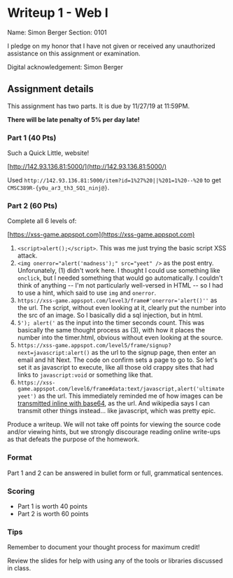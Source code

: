 # Writeup 1 - Web I

Name: Simon Berger
Section: 0101

I pledge on my honor that I have not given or received any unauthorized assistance on this assignment or examination.

Digital acknowledgement: Simon Berger


## Assignment details
This assignment has two parts. It is due by 11/27/19 at 11:59PM.

**There will be late penalty of 5% per day late!**

### Part 1 (40 Pts)

Such a Quick Little, website!

[http://142.93.136.81:5000/](http://142.93.136.81:5000/)

Used `http://142.93.136.81:5000/item?id=1%27%20||%201=1%20--%20` to get `CMSC389R-{y0u_ar3_th3_SQ1_ninj@}`.

### Part 2 (60 Pts)
Complete all 6 levels of:

[https://xss-game.appspot.com](https://xss-game.appspot.com)

1. `<script>alert();</script>`. This was me just trying the basic script XSS attack.
2. `<img onerror="alert('madness');" src="yeet" />` as the post entry. Unforunately, (1) didn't work here. I thought I could use something like `onclick`, but I needed something that would go automatically. I couldn't think of anything -- I'm not particularly well-versed in HTML -- so I had to use a hint, which said to use `img` and `onerror`.
3. `https://xss-game.appspot.com/level3/frame#'onerror='alert()''` as the url. The script, without even looking at it, clearly put the number into the src of an image. So I basically did a sql injection, but in html.
4. `5'); alert('` as the input into the timer seconds count. This was basically the same thought process as (3), with how it places the number into the timer.html, obvious without even looking at the source.
5. `https://xss-game.appspot.com/level5/frame/signup?next=javascript:alert()` as the url to the signup page, then enter an email and hit Next. The code on confirm sets a page to go to. So let's set it as javascript to execute, like all those old crappy sites that had links to `javascript:void` or something like that.
6. `https://xss-game.appspot.com/level6/frame#data:text/javascript,alert('ultimate yeet')` as the url. This immediately reminded me of how images can be [transmitted inline with base64](https://en.wikipedia.org/wiki/Data_URI_scheme), as the url. And wikipedia says I can transmit other things instead... like javascript, which was pretty epic.

Produce a writeup. We will not take off points for viewing the source code and/or viewing hints, but we strongly discourage reading online write-ups as that defeats the purpose of the homework.

### Format

Part 1 and 2 can be answered in bullet form or full, grammatical sentences.

### Scoring

* Part 1 is worth 40 points
* Part 2 is worth 60 points

### Tips

Remember to document your thought process for maximum credit!

Review the slides for help with using any of the tools or libraries discussed in
class.
